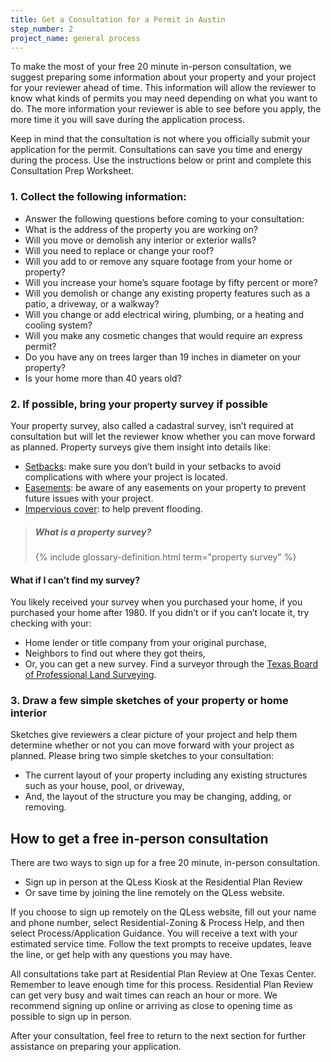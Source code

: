 ```yaml
---
title: Get a Consultation for a Permit in Austin
step_number: 2
project_name: general process
---
```



To make the most of your free 20 minute in-person consultation, we suggest preparing some information about your property and your project for your reviewer ahead of time. This information will allow the reviewer to know what kinds of permits you may need depending on what you want to do. The more information your reviewer is able to see before you apply, the more time it you will save during the application process.

Keep in mind that the consultation is not where you officially submit your application for the permit. Consultations can save you time and energy during the process. Use the instructions below or print and complete this Consultation Prep Worksheet.

### 1. Collect the following information:

* Answer the following questions before coming to your consultation:
* What is the address of the property you are working on?
* Will you move or demolish any interior or exterior walls?
* Will you need to replace or change your roof?
* Will you add to or remove any square footage from your home or property?
* Will you increase your home’s square footage by fifty percent or more?
* Will you demolish or change any existing property features such as a patio, a driveway, or a walkway?
* Will you change or add electrical wiring, plumbing, or a heating and cooling system?
* Will you make any cosmetic changes that would require an express permit?
* Do you have any on trees larger than 19 inches in diameter on your property?
* Is your home more than 40 years old?

### 2. If possible, bring your property survey if possible

Your property survey, also called a cadastral survey, isn’t required at consultation but will let the reviewer know whether you can move forward as planned. Property surveys give them insight into details like:

* [Setbacks](/resources/glossary/setback): make sure you don’t build in your setbacks to avoid complications with where your project is located.
* [Easements](/resources/glossary/easement): be aware of any easements on your property to prevent future issues with your project.
* [Impervious cover](/resources/glossary/impervious-cover): to help prevent flooding.

> ##### What is a property survey?
>
> {% include glossary-definition.html term="property survey" %}

#### What if I can’t find my survey?

You likely received your survey when you purchased your home, if you purchased your home after 1980. If you didn’t or if you can’t locate it, try checking with your:

* Home lender or title company from your original purchase,
* Neighbors to find out where they got theirs,
* Or, you can get a new survey. Find a surveyor through the [Texas Board of Professional Land Surveying](http://txls.texas.gov).

### 3. Draw a few simple sketches of your property or home interior

Sketches give reviewers a clear picture of your project and help them determine whether or not you can move forward with your project as planned. Please bring two simple sketches to your consultation:

* The current layout of your property including any existing structures such as your house, pool, or driveway,
* And, the layout of the structure you may be changing, adding, or removing.

## How to get a free in-person consultation

There are two ways to sign up for a free 20 minute, in-person consultation.

* Sign up in person at the QLess Kiosk at the Residential Plan Review
* Or save time by joining the line remotely on the QLess website.

If you choose to sign up remotely on the QLess website, fill out your name and phone number, select Residential-Zoning & Process Help, and then select Process/Application Guidance. You will receive a text with your estimated service time. Follow the text prompts to receive updates, leave the line, or get help with any questions you may have.

All consultations take part at Residential Plan Review at One Texas Center. Remember to leave enough time for this process. Residential Plan Review can get very busy and wait times can reach an hour or more. We recommend signing up online or arriving as close to opening time as possible to sign up in person.

After your consultation, feel free to return to the next section for further assistance on preparing your application.